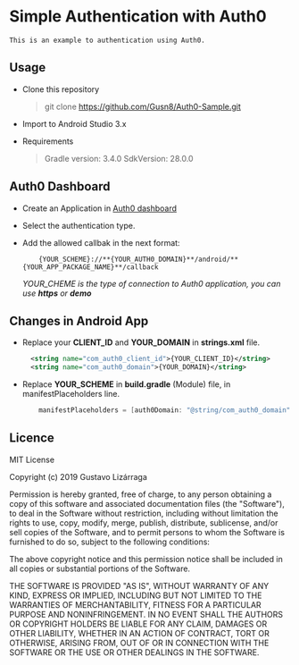 # Simple Authentication with Auth0

    This is an example to authentication using Auth0.
    
## Usage

- Clone this repository
    
    > git clone https://github.com/Gusn8/Auth0-Sample.git
    
- Import to Android Studio 3.x 

- Requirements
        
    > Gradle version: 3.4.0
    > SdkVersion: 28.0.0
        
## Auth0 Dashboard

- Create an Application in [Auth0 dashboard](https://manage.auth0.com/dashboard/)

- Select the authentication type.

- Add the allowed callbak in the next format:
    
    ```
        {YOUR_SCHEME}://**{YOUR_AUTH0_DOMAIN}**/android/**{YOUR_APP_PACKAGE_NAME}**/callback
    ```
        
    _YOUR_CHEME is the type of connection to Auth0 application, you can use **https** or **demo**_   
     
## Changes in Android App

- Replace your **CLIENT_ID** and **YOUR_DOMAIN** in **strings.xml** file.
    
    ```xml
      <string name="com_auth0_client_id">{YOUR_CLIENT_ID}</string>
      <string name="com_auth0_domain">{YOUR_DOMAIN}</string>
    ```
        
- Replace **YOUR_SCHEME** in **build.gradle** (Module) file, in manifestPlaceholders line.
    ```gradle
        manifestPlaceholders = [auth0Domain: "@string/com_auth0_domain", auth0Scheme: "**{YOUR_SCHEME}**"]
    ```

## Licence

MIT License

Copyright (c) 2019 Gustavo Lizárraga

Permission is hereby granted, free of charge, to any person obtaining a copy
of this software and associated documentation files (the "Software"), to deal
in the Software without restriction, including without limitation the rights
to use, copy, modify, merge, publish, distribute, sublicense, and/or sell
copies of the Software, and to permit persons to whom the Software is
furnished to do so, subject to the following conditions:

The above copyright notice and this permission notice shall be included in all
copies or substantial portions of the Software.

THE SOFTWARE IS PROVIDED "AS IS", WITHOUT WARRANTY OF ANY KIND, EXPRESS OR
IMPLIED, INCLUDING BUT NOT LIMITED TO THE WARRANTIES OF MERCHANTABILITY,
FITNESS FOR A PARTICULAR PURPOSE AND NONINFRINGEMENT. IN NO EVENT SHALL THE
AUTHORS OR COPYRIGHT HOLDERS BE LIABLE FOR ANY CLAIM, DAMAGES OR OTHER
LIABILITY, WHETHER IN AN ACTION OF CONTRACT, TORT OR OTHERWISE, ARISING FROM,
OUT OF OR IN CONNECTION WITH THE SOFTWARE OR THE USE OR OTHER DEALINGS IN THE
SOFTWARE.